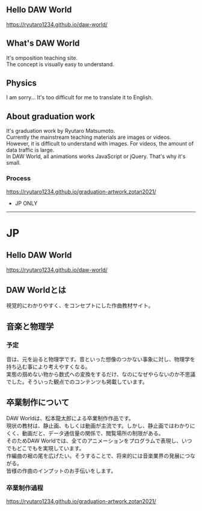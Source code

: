 ## Hello DAW World
https://ryutaro1234.github.io/daw-world/

## What's DAW World
It's omposition teaching site.<br />
The concept is visually easy to understand.

## Physics
I am sorry... It's too difficult for me to translate it to English. 

## About graduation work
It's graduation work by Ryutaro Matsumoto.<br />
Currently the mainstream teaching materials are images or videos.<br />
However, it is difficult to understand with images. For videos, the amount of data traffic is large.<br />
In DAW World, all animations works JavaScript or jQuery. That's why it's small.

### Process
https://ryutaro1234.github.io/graduation-artwork.zotan2021/
* JP ONLY


***

# JP
## Hello DAW World
https://ryutaro1234.github.io/daw-world/

## DAW Worldとは
視覚的にわかりやすく、をコンセプトにした作曲教材サイト。

## 音楽と物理学
### 予定
音は、元を辿ると物理学です。音といった想像のつかない事象に対し、物理学を持ち込む事により考えやすくなる。<br />
実態の掴めない物から数式への変換をするだけ、なのになぜやらないのか不思議でした。そういった観点でのコンテンツも掲載しています。

## 卒業制作について
DAW Worldは、松本龍太郎による卒業制作作品です。<br />
現状の教材は、静止画、もしくは動画が主流です。しかし、静止画ではわかりにくく、動画だと、データ通信量の関係で、閲覧場所の制限がある。<br />
そのためDAW Worldでは、全てのアニメーションをプログラムで表現し、いつでもどこでもを実現しています。<br />
作編曲の裾の尾を広げたい。そうすることで、将来的には音楽業界の発展につながる。<br />
皆様の作曲のインプットのお手伝いをします。

### 卒業制作過程
https://ryutaro1234.github.io/graduation-artwork.zotan2021/
